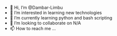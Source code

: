 - 👋 Hi, I’m @Dambar-Limbu
- 👀 I’m interested in learning new technologies  
- 🌱 I’m currently learning python and bash scripting
- 💞️ I’m looking to collaborate on N/A
- 📫 How to reach me ...

<!---
Dambar-Limbu/Dambar-Limbu is a ✨ special ✨ repository because its `README.md` (this file) appears on your GitHub profile.
You can click the Preview link to take a look at your changes.
--->
